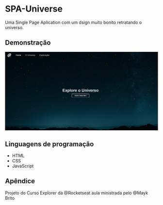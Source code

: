 # SPA-Universe

Uma Single Page Aplication com um dsign muito bonito retratando o universo.




## Demonstração

![alt text](https://github.com/Giakomogcs/SPA-Universe/blob/main/images/Screenshot_1.png?raw=true)


## Linguagens de programação

- HTML
- CSS
- JavaScript


## Apêndice

Projeto do Curso Explorer da @Rocketseat
aula ministrada pelo @Mayk Brito

